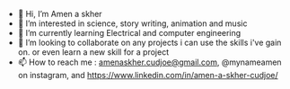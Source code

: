 - 👋 Hi, I’m Amen a skher
- 👀 I’m interested in science, story writing, animation and music
- 🌱 I’m currently learning Electrical and computer engineering
- 💞️ I’m looking to collaborate on any projects i can use the skills i've gain on. or even learn a new skill for a project
- 📫 How to reach me : amenaskher.cudjoe@gmail.com, @mynameamen on instagram, and https://www.linkedin.com/in/amen-a-skher-cudjoe/

<!---
mynameamen/mynameamen is a ✨ special ✨ repository because its `README.md` (this file) appears on your GitHub profile.
You can click the Preview link to take a look at your changes.
--->
